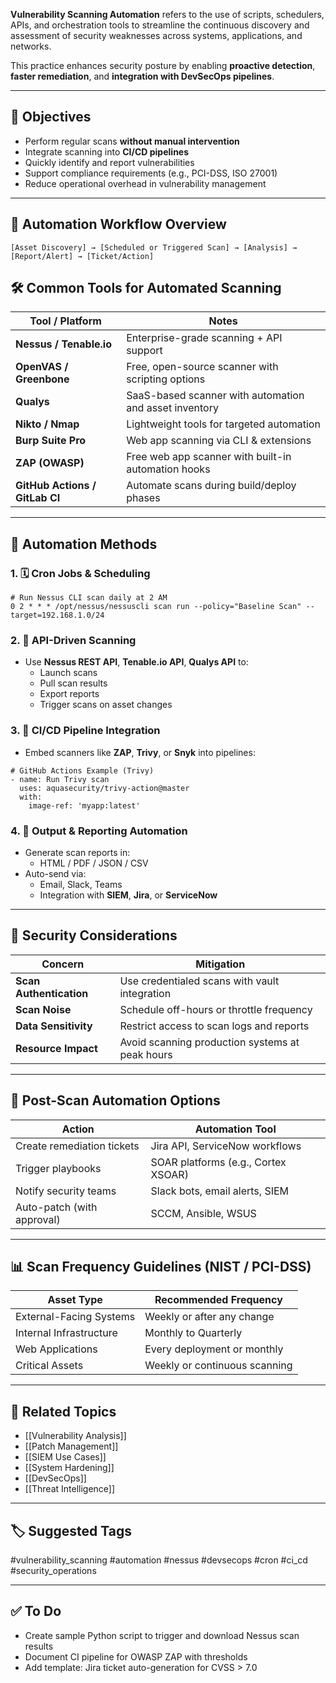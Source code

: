 **Vulnerability Scanning Automation** refers to the use of scripts, schedulers, APIs, and orchestration tools to streamline the continuous discovery and assessment of security weaknesses across systems, applications, and networks.

This practice enhances security posture by enabling **proactive detection**, **faster remediation**, and **integration with DevSecOps pipelines**.

---

## 🎯 Objectives

- Perform regular scans **without manual intervention**
- Integrate scanning into **CI/CD pipelines**
- Quickly identify and report vulnerabilities
- Support compliance requirements (e.g., PCI-DSS, ISO 27001)
- Reduce operational overhead in vulnerability management

---

## 🔁 Automation Workflow Overview

```text
[Asset Discovery] → [Scheduled or Triggered Scan] → [Analysis] → [Report/Alert] → [Ticket/Action]
```

## 🛠 Common Tools for Automated Scanning

|Tool / Platform|Notes|
|---|---|
|**Nessus / Tenable.io**|Enterprise-grade scanning + API support|
|**OpenVAS / Greenbone**|Free, open-source scanner with scripting options|
|**Qualys**|SaaS-based scanner with automation and asset inventory|
|**Nikto / Nmap**|Lightweight tools for targeted automation|
|**Burp Suite Pro**|Web app scanning via CLI & extensions|
|**ZAP (OWASP)**|Free web app scanner with built-in automation hooks|
|**GitHub Actions / GitLab CI**|Automate scans during build/deploy phases|

---

## 🧰 Automation Methods

### 1. 🗓 Cron Jobs & Scheduling
```
# Run Nessus CLI scan daily at 2 AM
0 2 * * * /opt/nessus/nessuscli scan run --policy="Baseline Scan" --target=192.168.1.0/24
```

### 2. 📡 API-Driven Scanning

- Use **Nessus REST API**, **Tenable.io API**, **Qualys API** to:
    - Launch scans
    - Pull scan results
    - Export reports
    - Trigger scans on asset changes

### 3. 🧪 CI/CD Pipeline Integration

- Embed scanners like **ZAP**, **Trivy**, or **Snyk** into pipelines:
```
# GitHub Actions Example (Trivy)
- name: Run Trivy scan
  uses: aquasecurity/trivy-action@master
  with:
    image-ref: 'myapp:latest'
```

### 4. 📑 Output & Reporting Automation

- Generate scan reports in:
    - HTML / PDF / JSON / CSV
- Auto-send via:
    - Email, Slack, Teams
    - Integration with **SIEM**, **Jira**, or **ServiceNow**

---

## 🔐 Security Considerations

|Concern|Mitigation|
|---|---|
|**Scan Authentication**|Use credentialed scans with vault integration|
|**Scan Noise**|Schedule off-hours or throttle frequency|
|**Data Sensitivity**|Restrict access to scan logs and reports|
|**Resource Impact**|Avoid scanning production systems at peak hours|

---

## 🔄 Post-Scan Automation Options

|Action|Automation Tool|
|---|---|
|Create remediation tickets|Jira API, ServiceNow workflows|
|Trigger playbooks|SOAR platforms (e.g., Cortex XSOAR)|
|Notify security teams|Slack bots, email alerts, SIEM|
|Auto-patch (with approval)|SCCM, Ansible, WSUS|

---

## 📊 Scan Frequency Guidelines (NIST / PCI-DSS)

|Asset Type|Recommended Frequency|
|---|---|
|External-Facing Systems|Weekly or after any change|
|Internal Infrastructure|Monthly to Quarterly|
|Web Applications|Every deployment or monthly|
|Critical Assets|Weekly or continuous scanning|

---

## 🧠 Related Topics

- [[Vulnerability Analysis]]
- [[Patch Management]]
- [[SIEM Use Cases]]
- [[System Hardening]]
- [[DevSecOps]]
- [[Threat Intelligence]]

---

## 🏷 Suggested Tags

#vulnerability_scanning #automation #nessus #devsecops #cron #ci_cd #security_operations

---

## ✅ To Do

-  Create sample Python script to trigger and download Nessus scan results
-  Document CI pipeline for OWASP ZAP with thresholds
-  Add template: Jira ticket auto-generation for CVSS > 7.0